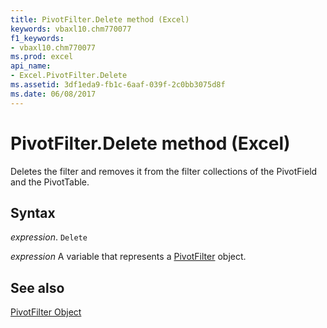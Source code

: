 ```yaml
---
title: PivotFilter.Delete method (Excel)
keywords: vbaxl10.chm770077
f1_keywords:
- vbaxl10.chm770077
ms.prod: excel
api_name:
- Excel.PivotFilter.Delete
ms.assetid: 3df1eda9-fb1c-6aaf-039f-2c0bb3075d8f
ms.date: 06/08/2017
---
```



# PivotFilter.Delete method (Excel)

Deletes the filter and removes it from the filter collections of the PivotField and the PivotTable.


## Syntax

_expression_. `Delete`

_expression_ A variable that represents a [PivotFilter](Excel.PivotFilter.md) object.


## See also


[PivotFilter Object](Excel.PivotFilter.md)

